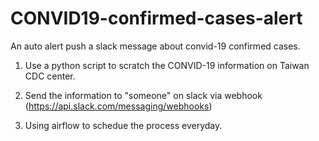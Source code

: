# CONVID19-confirmed-cases-alert
An auto alert push a slack message about convid-19 confirmed cases.


1. Use a python script to scratch the CONVID-19 information on Taiwan CDC center.

2. Send the information to "someone" on slack via webhook (https://api.slack.com/messaging/webhooks)

3. Using airflow to schedue the process everyday.

